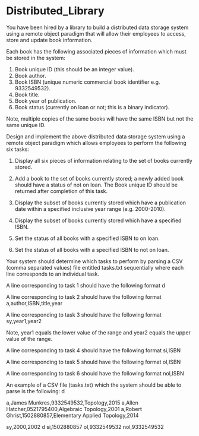 # Distributed_Library

You have been hired by a library to build a distributed data storage system using a remote object paradigm that will allow their employees to access, store and update book information.

Each book has the following associated pieces of information which must be stored in the system:

1.	Book unique ID (this should be an integer value).
2.	Book author.
3.	Book ISBN (unique numeric commercial book identifier e.g. 9332549532).
4.	Book title.
5.	Book year of publication.
6.	Book status (currently on loan or not; this is a binary indicator).

Note, multiple copies of the same books will have the same ISBN but not the same unique ID.

Design and implement the above distributed data storage system using a remote object paradigm which allows employees to perform the following six tasks:

1.	Display all six pieces of information relating to the set of books currently stored.

2.	Add a book to the set of books currently stored; a newly added book should have a status of not on loan. The Book unique ID should be returned after completion of this task.

3.	Display the subset of books currently stored which have a publication date within a specified inclusive year range (e.g. 2000-2010).
4.	Display the subset of books currently stored which have a specified ISBN.
5.	Set the status of all books with a specified ISBN to on loan.
6.	Set the status of all books with a specified ISBN to not on loan.
 

Your system should determine which tasks to perform by parsing a CSV (comma separated values) file entitled tasks.txt sequentially where each line corresponds to an individual task.

A line corresponding to task 1 should have the following format d

A line corresponding to task 2 should have the following format a,author,ISBN,title,year

A line corresponding to task 3 should have the following format sy,year1,year2

Note, year1 equals the lower value of the range and year2 equals the upper value of the range.

A line corresponding to task 4 should have the following format si,ISBN

A line corresponding to task 5 should have the following format ol,ISBN

A line corresponding to task 6 should have the following format nol,ISBN

An example of a CSV file (tasks.txt) which the system should be able to parse is the
following:
d

a,James Munkres,9332549532,Topology,2015 a,Allen Hatcher,0521795400,Algebraic Topology,2001
a,Robert Ghrist,1502880857,Elementary Applied Topology,2014

sy,2000,2002
d
si,1502880857
ol,9332549532
nol,9332549532
